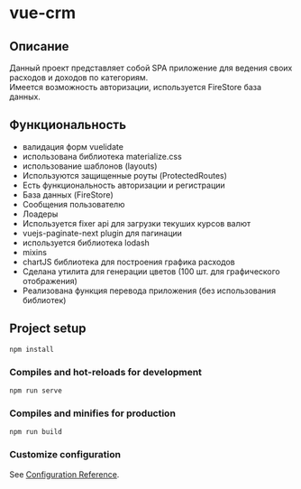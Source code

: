# vue-crm

## Описание

Данный проект представляет собой SPA приложение для ведения своих расходов и доходов по категориям.  
Имеется возможность авторизации, используется FireStore база данных.

## Функциональность

- валидация форм vuelidate
- использована библиотека materialize.css
- использование шаблонов (layouts)
- Используются защищенные роуты (ProtectedRoutes)
- Есть функциональность авторизации и регистрации
- База данных (FireStore)
- Сообщения пользователю
- Лоадеры
- Используется fixer api для загрузки текуших курсов валют
- vuejs-paginate-next plugin для пагинации
- используется библиотека lodash
- mixins
- chartJS библиотека для построения графика расходов
- Сделана утилита для генерации цветов (100 шт. для графического отображения)
- Реализована функция перевода приложения (без использования библиотек)

## Project setup

```
npm install
```

### Compiles and hot-reloads for development

```
npm run serve
```

### Compiles and minifies for production

```
npm run build
```

### Customize configuration

See [Configuration Reference](https://cli.vuejs.org/config/).
